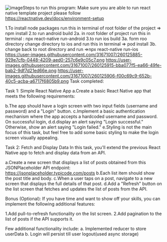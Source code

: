 ![image](https://github.com/Manni2203/List/assets/31671007/c64cb767-e63d-400c-9ea4-66cbe23cf0d1)Steps to run this program:
Make sure you are able to run react native template project please follow https://reactnative.dev/docs/environment-setup

1.To install node packages run this in terminal of root folder of the project => npm install
2.to run android build
  2a. in root folder of project run this in terminal : npx react-native run-android
3.to run ios build
  3a. form roo directory change directory to ios and run this in terminal => pod install
  3b. change back to root directory and run =>npx react-native run-ios
https://user-images.githubusercontent.com/31671007/260125885-929e7cfb-0448-4209-aed0-257c6e9c05c7.png
https://user-images.githubusercontent.com/31671007/260125915-bba077f5-ea66-49fe-bab2-9df7d21ed66e.png
https://user-images.githubusercontent.com/31671007/260125906-f00c69c9-652b-40c5-acba-a6717f6805b9.png
Task completed:

Task 1: Simple React Native App
  a.Create a basic React Native app that meets the following requirements:

  b.The app should have a login screen with two input fields (username and password) and a "Login" button.
  c.Implement a basic authentication mechanism where the app accepts a hardcoded username and password. On successful login,            d.d.display an alert saying "Login successful." Otherwise, show an alert saying "Login failed."
  e.Styling is not the main focus of this task, but feel free to add some basic styling to make the login screen visually appealing.

Task 2: Fetch and Display Data
In this task, you'll extend the previous React Native app to fetch and display data from an API.

  a.Create a new screen that displays a list of posts obtained from this JSONPlaceholder API endpoint:                         
     https://jsonplaceholder.typicode.com/posts
  b.Each list item should show the post title and body.
  c.When a user taps on a post, navigate to a new screen that displays the full details of that post.
  d.Add a "Refresh" button on the list screen that fetches and updates the list of posts from the API.

Bonus (Optional):
If you have time and want to show off your skills, you can implement the following additional features:

  1.Add pull-to-refresh functionality on the list screen.
  2.Add pagination to the list of posts if the API supports it.

Few additional functionality include:
  a. Implemented reducer to store userData
  b. Login will persist till user logout(used async storage)
